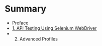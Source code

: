 # Summary

* [Preface](README.md)
* [1. API Testing Using Selenium WebDriver](chapter1.md)
* 2. Advanced Profiles

